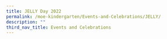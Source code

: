 ```yaml
---
title: JELLY Day 2022
permalink: /moe-kindergarten/Events-and-Celebrations/JELLY/
description: ""
third_nav_title: Events and Celebrations
---
```




